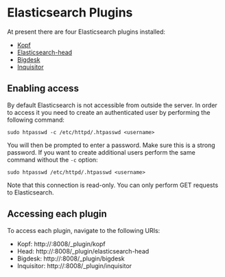 # Elasticsearch Plugins

At present there are four Elasticsearch plugins installed:

* [Kopf](https://github.com/lmenezes/elasticsearch-kopf)
* [Elasticsearch-head](https://mobz.github.io/elasticsearch-head/)
* [Bigdesk](http://bigdesk.org/)
* [Inquisitor](https://github.com/polyfractal/elasticsearch-inquisitor)

## Enabling access

By default Elasticsearch is not accessible from outside the server. In order to access it you need to create an authenticated user by performing the following command:

```
sudo htpasswd -c /etc/httpd/.htpasswd <username>
```

You will then be prompted to enter a password. Make sure this is a strong password. If you want to create additional users perform the same command without the `-c` option:

```
sudo htpasswd /etc/httpd/.htpasswd <username>
```

Note that this connection is read-only. You can only perform GET requests to Elasticsearch.

## Accessing each plugin

To access each plugin, navigate to the following URIs:

* Kopf: http://<your-domain>:8008/_plugin/kopf
* Head: http://<your-domain>:8008/_plugin/elasticsearch-head
* Bigdesk: http://<your-domain>:8008/_plugin/bigdesk
* Inquisitor: http://<your-domain>:8008/_plugin/inquisitor

